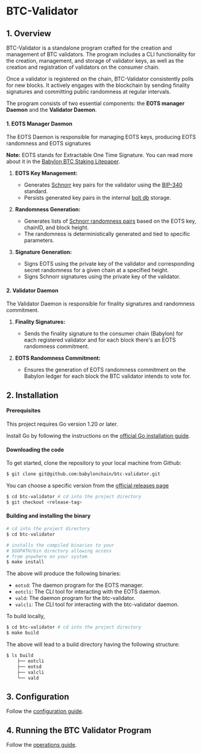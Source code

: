 # BTC-Validator

## 1. Overview

BTC-Validator is a standalone program crafted for the creation and management of BTC validators.
The program includes a CLI functionality for the creation, management, and storage of validator keys, as well as the
creation and registration of validators on the consumer chain.

Once a validator is registered on the chain, BTC-Validator consistently polls for new blocks. It actively engages
with the blockchain by sending finality signatures and committing public randomness at regular intervals.

The program consists of two essential components: the **EOTS manager Daemon** and the **Validator Daemon**.

#### 1. EOTS Manager Daemon

The EOTS Daemon is responsible for managing EOTS keys, producing EOTS randomness
and EOTS signatures

**Note:** EOTS stands for Extractable One Time Signature. You can read more about it in the [Babylon BTC
Staking Litepaper](https://docs.babylonchain.io/assets/files/btc_staking_litepaper-32bfea0c243773f0bfac63e148387aef.pdf).

1. **EOTS Key Management:**
    - Generates [Schnorr](https://en.wikipedia.org/wiki/Schnorr_signature) key pairs for the validator using the
      [BIP-340](https://github.com/bitcoin/bips/blob/master/bip-0340.mediawiki) standard.
    - Persists generated key pairs in the internal [bolt db](https://github.com/etcd-io/bbolt) storage.

2. **Randomness Generation:**
    - Generates lists
      of [Schnorr randomness pairs](https://www.researchgate.net/publication/222835548_Schnorr_Randomness) based on the
      EOTS key, chainID, and block height.
    - The randomness is deterministically generated and tied to specific parameters.

3. **Signature Generation:**
    - Signs EOTS using the private key of the validator and corresponding secret randomness for a given chain at a
      specified height.
    - Signs Schnorr signatures using the private key of the validator.

#### 2. Validator Daemon

The Validator Daemon is responsible for finality signatures and randomness commitment.

1. **Finality Signatures:**
    - Sends the finality signature to the consumer chain (Babylon) for each registered validator and for each block
      there's an EOTS randomness commitment.

2. **EOTS Randomness Commitment:**
    - Ensures the generation of EOTS randomness commitment on the Babylon ledger for each block the BTC validator
      intends to vote for.

## 2. Installation

#### Prerequisites

This project requires Go version 1.20 or later.

Install Go by following the instructions on the [official Go installation guide](https://golang.org/doc/install).

#### Downloading the code

To get started, clone the repository to your local machine from Github:

```bash
$ git clone git@github.com:babylonchain/btc-validator.git
```

You can choose a specific version from
the [official releases page](https://github.com/babylonchain/btc-validator/releases)

```bash
$ cd btc-validator # cd into the project directory
$ git checkout <release-tag>
```

#### Building and installing the binary

```bash
# cd into the project directory
$ cd btc-validator 

# installs the compiled binaries to your
# $GOPATH/bin directory allowing access
# from anywhere on your system
$ make install 
```

The above will produce the following binaries:

- `eotsd`: The daemon program for the EOTS manager.
- `eotcli`: The CLI tool for interacting with the EOTS daemon.
- `vald`: The daemon program for the btc-validator.
- `valcli`: The CLI tool for interacting with the btc-validator daemon.

To build locally,

```bash
$ cd btc-validator # cd into the project directory
$ make build
```

The above will lead to a build directory having the following structure:

```bash
$ ls build
    ├── eotcli
    ├── eotsd
    ├── valcli
    └── vald
```

## 3. Configuration

Follow the  [configuration guide](docs/configuration.md).

## 4. Running the BTC Validator Program

Follow the [operations guide](docs/operation.md).
